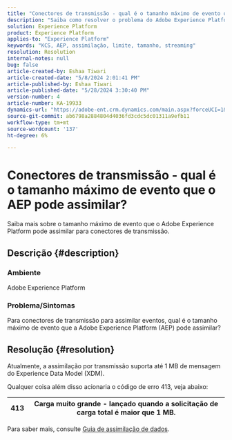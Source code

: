 ```yaml
---
title: "Conectores de transmissão - qual é o tamanho máximo de evento que o AEP pode assimilar?"
description: "Saiba como resolver o problema do Adobe Experience Platform em que a assimilação de streaming suporta até 1 MB de mensagem do Experience Data Model."
solution: Experience Platform
product: Experience Platform
applies-to: "Experience Platform"
keywords: "KCS, AEP, assimilação, limite, tamanho, streaming"
resolution: Resolution
internal-notes: null
bug: false
article-created-by: Eshaa Tiwari
article-created-date: "5/8/2024 2:01:41 PM"
article-published-by: Eshaa Tiwari
article-published-date: "5/28/2024 3:30:40 PM"
version-number: 4
article-number: KA-19933
dynamics-url: "https://adobe-ent.crm.dynamics.com/main.aspx?forceUCI=1&pagetype=entityrecord&etn=knowledgearticle&id=0775917c-430d-ef11-9f8a-6045bd006793"
source-git-commit: ab6798a2884804d4036fd3cdc5dc01311a9efb11
workflow-type: tm+mt
source-wordcount: '137'
ht-degree: 6%

---
```


# Conectores de transmissão - qual é o tamanho máximo de evento que o AEP pode assimilar?


Saiba mais sobre o tamanho máximo de evento que o Adobe Experience Platform pode assimilar para conectores de transmissão.

## Descrição {#description}


### <b>Ambiente</b>

Adobe Experience Platform

### <b>Problema/Sintomas</b>

Para conectores de transmissão para assimilar eventos, qual é o tamanho máximo de evento que a Adobe Experience Platform (AEP) pode assimilar?


## Resolução {#resolution}


Atualmente, a assimilação por transmissão suporta até 1 MB de mensagem do Experience Data Model (XDM).

Qualquer coisa além disso acionaria o código de erro 413, veja abaixo:




| 413 | Carga muito grande - lançado quando a solicitação de carga total é maior que 1 MB. |
| --- | --- |




Para saber mais, consulte [Guia de assimilação de dados](https://experienceleague.adobe.com/en/docs/experience-platform/ingestion/tutorials/streaming-multiple-messages).
